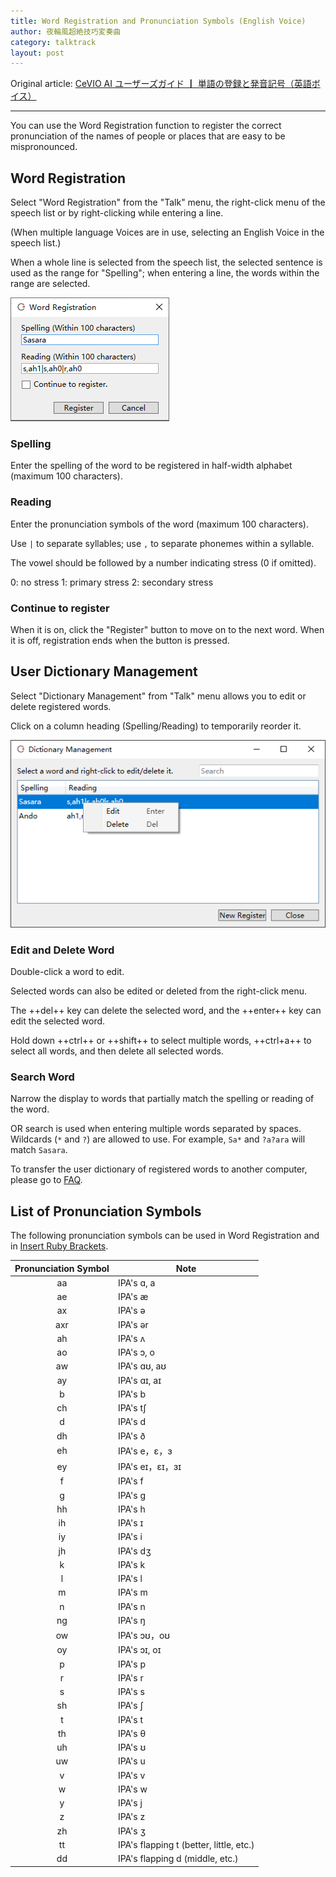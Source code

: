 ```yaml
---
title: Word Registration and Pronunciation Symbols (English Voice)
author: 夜輪風超絶技巧変奏曲
category: talktrack
layout: post
---
```

Original article: [CeVIO AI ユーザーズガイド ┃ 単語の登録と発音記号（英語ボイス）](https://cevio.jp/guide/cevio_ai/talktrack/talk_01_english/)

---
You can use the Word Registration function to register the correct pronunciation of the names of people or places that are easy to be mispronounced.

## Word Registration

Select "Word Registration" from the "Talk" menu, the right-click menu of the speech list or by right-clicking while entering a line.

(When multiple language Voices are in use, selecting an English Voice in the speech list.)

When a whole line is selected from the speech list, the selected sentence is used as the range for "Spelling"; when entering a line, the words within the range are selected.

![Word Registration](images/talk_01_english_1.png)

### Spelling

Enter the spelling of the word to be registered in half-width alphabet (maximum 100 characters).

### Reading

Enter the pronunciation symbols of the word (maximum 100 characters).

Use `|` to separate syllables; use `,` to separate phonemes within a syllable.

The vowel should be followed by a number indicating stress (0 if omitted).

0: no stress 1: primary stress 2: secondary stress

### Continue to register

When it is on, click the "Register" button to move on to the next word. When it is off, registration ends when the button is pressed.

## User Dictionary Management

Select "Dictionary Management" from "Talk" menu allows you to edit or delete registered words.

Click on a column heading (Spelling/Reading) to temporarily reorder it.

![talk_01_english_2](images/talk_01_english_2.png)

### Edit and Delete Word

Double-click a word to edit.

Selected words can also be edited or deleted from the right-click menu.

The ++del++ key can delete the selected word, and the ++enter++ key can edit the selected word.

Hold down ++ctrl++ or ++shift++ to select multiple words, ++ctrl+a++ to select all words, and then delete all selected words.

### Search Word

Narrow the display to words that partially match the spelling or reading of the word.

OR search is used when entering multiple words separated by spaces. Wildcards (`*` and `?`) are allowed to use. For example, `Sa*` and `?a?ara` will match `Sasara`.

To transfer the user dictionary of registered words to another computer, please go to [FAQ](../faq/faq.md).

## List of Pronunciation Symbols

The following pronunciation symbols can be used in Word Registration and in [Insert Ruby Brackets](talk_01.md#insert-ruby-brackets).

| Pronunciation Symbol | Note |
| :---: | --- |
| aa | IPA's ɑ, a
| ae | IPA's æ
| ax | IPA's ə
| axr | IPA's ər
| ah | IPA's ʌ
| ao | IPA's ɔ, o
| aw | IPA's ɑʊ, aʊ
| ay | IPA's ɑɪ, aɪ
| b | IPA's b
| ch | IPA's tʃ
| d | IPA's d
| dh | IPA's ð
| eh | IPA's e，ɛ，ɜ
| ey | IPA's eɪ，ɛɪ，ɜɪ
| f | IPA's f
| g | IPA's g
| hh | IPA's h
| ih | IPA's ɪ
| iy | IPA's i
| jh | IPA's dʒ
| k | IPA's k
| l | IPA's l
| m | IPA's m
| n | IPA's n
| ng | IPA's ŋ
| ow | IPA's ɔʊ，oʊ
| oy | IPA's ɔɪ, oɪ
| p | IPA's p
| r | IPA's r
| s | IPA's s
| sh | IPA's ʃ
| t | IPA's t
| th | IPA's θ
| uh | IPA's ʊ
| uw | IPA's u
| v | IPA's v
| w | IPA's w
| y | IPA's j
| z | IPA's z
| zh | IPA's ʒ
| tt | IPA's flapping t (better, little, etc.)
| dd | IPA's flapping d (middle, etc.)
